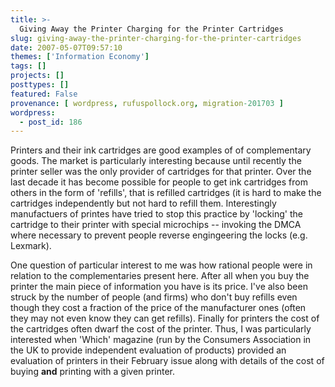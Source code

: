 ```yaml
---
title: >-
  Giving Away the Printer Charging for the Printer Cartridges
slug: giving-away-the-printer-charging-for-the-printer-cartridges
date: 2007-05-07T09:57:10
themes: ['Information Economy']
tags: []
projects: []
posttypes: []
featured: False
provenance: [ wordpress, rufuspollock.org, migration-201703 ]
wordpress:
  - post_id: 186
---
```


Printers and their ink cartridges are good examples of of complementary goods. The market is particularly interesting because until recently the printer seller was the only provider of cartridges for that printer. Over the last decade it has become possible for people to get ink cartridges from others in the form of 'refills', that is refilled cartridges (it is hard to make the cartridges independently but not hard to refill them. Interestingly manufactuers of printes have tried to stop this practice by 'locking' the cartridge to their printer with special microchips -- invoking the DMCA where necessary to prevent people reverse engingeering the locks (e.g. Lexmark).

One question of particular interest to me was how rational people were in relation to the complementaries present here. After all when you buy the printer the main piece of information you have is its price. I've also been struck by the number of people (and firms) who don't buy refills even though they cost a fraction of the price of the manufacturer ones (often they may not even know they can get refills). Finally for printers the cost of the cartridges often dwarf the cost of the printer. Thus, I was particularly interested when 'Which' magazine (run by the Consumers Association in the UK to provide independent evaluation of products) provided an evaluation of printers in their February issue along with details of the cost of buying **and** printing with a given printer.


